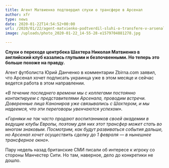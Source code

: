 ```yaml
---
title: Агент Матвиенко подтвердил слухи о трансфере в Арсенал
author: xfr
type: news
date: 2020-01-22T14:54:52+00:00
url: /2020/01/22/agent-matvienko-podtverdil-sluhi-o-transfere-v-arsenal/
image: /uploads/photo_2020-01-22_14-55-28-e1579704881278.jpg

---
```

**Слухи о переходе центрбека Шахтера Николая Матвиенко в английский клуб казались глупыми и безпочвенными. Но теперь это больше похоже на правду.**

Агент футболиста Юрий Данченко в комментарии Zbirna.com заявил, что Арсенал хочет подписать украинца уже в этом месяце и сейчас ведется работа в этом направлении.

_«В течение последнего времени мы с коллегами постоянно контактируем с представителями Арсенала, проводим встречи. Доверенные лица Канониров уже связывались с Шахтером, и мы надеемся, что эти переговоры увенчаются успехом»._

_«Горняки не так часто продают воспитанников своей академии в ведущие клубы Европы, поэтому для них этот трансфер может стать во многом знаковым. Посмотрим, как будут развиваться события дальше, но Арсенал хочет осуществить сделку до 1 февраля — в нынешнее трансферное окно»._

Пару недель назад британские СМИ писали об интересе к игроку со стороны Манчестер Сити. Но там, наверное, дело до конкретики не дошло.